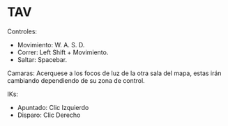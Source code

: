 # TAV

Controles: 
- Movimiento: W. A. S. D.
- Correr: Left Shift + Movimiento.
- Saltar: Spacebar.

Camaras: Acerquese a los focos de luz de la otra sala del mapa, estas irán cambiando dependiendo de su zona de control.

IKs:
- Apuntado: Clic Izquierdo
- Disparo: Clic Derecho

